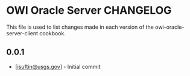 # OWI Oracle Server CHANGELOG

This file is used to list changes made in each version of the owi-oracle-server-client cookbook.

## 0.0.1
- [isuftin@usgs.gov] - Initial commit